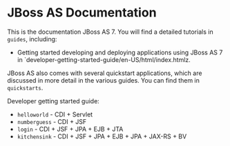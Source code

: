 JBoss AS Documentation 
======================

This is the documentation JBoss AS 7. You will find a detailed tutorials in `guides`,
including:

* Getting started developing and deploying applications using JBoss AS 7 in 
  `developer-getting-started-guide/en-US/html/index.htmlz.  

JBoss AS also comes with several quickstart applications, which are discussed in more 
detail in the various guides. You can find them in `quickstarts`.

Developer getting started guide:

* `helloworld` - CDI + Servlet
* `numberguess` - CDI + JSF
* `login` - CDI + JSF + JPA + EJB + JTA
* `kitchensink` - CDI + JSF + JPA + EJB + JPA + JAX-RS + BV

